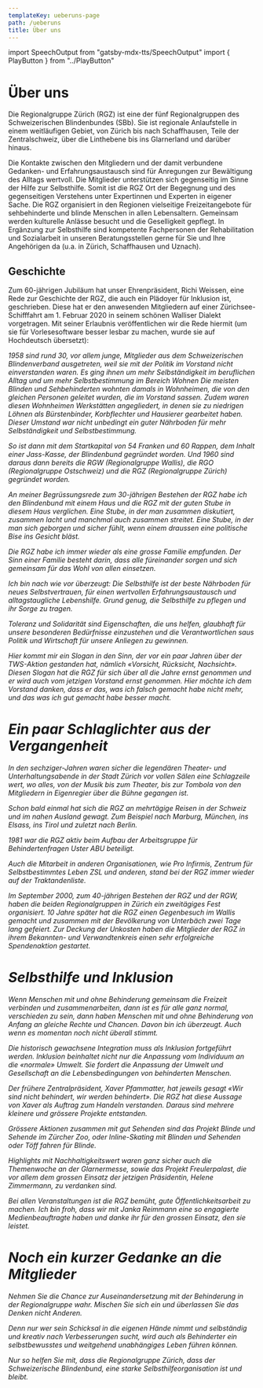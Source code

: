```yaml
---
templateKey: ueberuns-page
path: /ueberuns
title: Über uns
---
```

import SpeechOutput from "gatsby-mdx-tts/SpeechOutput"
import { PlayButton } from "../PlayButton"

<SpeechOutput id="ueberuns-page" customPlayButton={PlayButton}>

# Über uns

Die Regionalgruppe Zürich (RGZ) ist eine der fünf Regionalgruppen des Schweizerischen Blindenbundes (SBb). Sie ist regionale Anlaufstelle in einem weitläufigen Gebiet, von Zürich bis nach Schaffhausen, Teile der Zentralschweiz, über die Linthebene bis ins Glarnerland und darüber hinaus. 

Die Kontakte zwischen den Mitgliedern und der damit verbundene Gedanken- und Erfahrungsaustausch sind für Anregungen zur Bewältigung des Alltags wertvoll. Die Mitglieder unterstützen sich gegenseitig im Sinne der Hilfe zur Selbsthilfe. Somit ist die RGZ Ort der Begegnung und des gegenseitigen Verstehens unter Expertinnen und Experten in eigener Sache.
Die RGZ organisiert in den Regionen vielseitige Freizeitangebote für sehbehinderte und blinde Menschen in allen Lebensaltern. Gemeinsam werden kulturelle Anlässe besucht und die Geselligkeit gepflegt.
In Ergänzung zur Selbsthilfe sind kompetente Fachpersonen der Rehabilitation und Sozialarbeit in unseren Beratungsstellen gerne für Sie und Ihre Angehörigen da (u.a. in Zürich, Schaffhausen und Uznach). 

## Geschichte

Zum 60-jährigen Jubiläum hat unser Ehrenpräsident, Richi Weissen, eine Rede zur Geschichte der RGZ, die auch ein Plädoyer für Inklusion ist, geschrieben. Diese hat er den anwesenden Mitgliedern auf einer Zürichsee-Schifffahrt am 1. Februar 2020 in seinem schönen Walliser Dialekt vorgetragen. Mit seiner Erlaubnis veröffentlichen wir die Rede hiermit (um sie für Vorlesesoftware besser lesbar zu machen, wurde sie auf Hochdeutsch übersetzt): 

*1958 sind rund 30, vor allem junge, Mitglieder aus dem Schweizerischen Blindenverband ausgetreten, weil sie mit der Politik im Vorstand nicht einverstanden waren. Es ging ihnen um mehr Selbständigkeit im beruflichen Alltag und um mehr Selbstbestimmung im Bereich Wohnen Die meisten Blinden und Sehbehinderten wohnten damals in Wohnheimen, die von den gleichen Personen geleitet wurden, die im Vorstand sassen. Zudem waren diesen Wohnheimen Werkstätten angegliedert, in denen sie zu niedrigen Löhnen als Bürstenbinder, Korbflechter und Hausierer gearbeitet haben. Dieser Umstand war nicht unbedingt ein guter Nährboden für mehr Selbständigkeit und Selbstbestimmung.*

*So ist dann mit dem Startkapital von 54 Franken und 60 Rappen, dem Inhalt einer Jass-Kasse, der Blindenbund gegründet worden. Und 1960 sind daraus dann bereits die RGW (Regionalgruppe Wallis), die RGO (Regionalgruppe Ostschweiz) und die RGZ (Regionalgruppe Zürich) gegründet worden.*

*An meiner Begrüssungsrede zum 30-jährigen Bestehen der RGZ habe ich den Blindenbund mit einem Haus und die RGZ mit der guten Stube in diesem Haus verglichen. Eine Stube, in der man zusammen diskutiert, zusammen lacht und manchmal auch zusammen streitet. Eine Stube, in der man sich geborgen und sicher fühlt, wenn einem draussen eine politische Bise ins Gesicht bläst.*

*Die RGZ habe ich immer wieder als eine grosse Familie empfunden. Der Sinn einer Familie besteht darin, dass alle füreinander sorgen und sich gemeinsam für das Wohl von allen einsetzen.*

*Ich bin nach wie vor überzeugt: Die Selbsthilfe ist der beste Nährboden für neues Selbstvertrauen, für einen wertvollen Erfahrungsaustausch und alltagstaugliche Lebenshilfe. Grund genug, die Selbsthilfe zu pflegen und ihr Sorge zu tragen.*

*Toleranz und Solidarität sind Eigenschaften, die uns helfen, glaubhaft für unsere besonderen Bedürfnisse einzustehen und die Verantwortlichen saus Politik und Wirtschaft für unsere Anliegen zu gewinnen.*

*Hier kommt mir ein Slogan in den Sinn, der vor ein paar Jahren über der TWS-Aktion gestanden hat, nämlich «Vorsicht, Rücksicht, Nachsicht». Diesen Slogan hat die RGZ für sich über all die Jahre ernst genommen und er wird auch vom jetzigen Vorstand ernst genommen. Hier möchte ich dem Vorstand danken, dass er das, was ich falsch gemacht habe nicht mehr, und das was ich gut gemacht habe besser macht.*

# *Ein paar Schlaglichter aus der Vergangenheit*

*In den sechziger-Jahren waren sicher die legendären Theater- und Unterhaltungsabende in der Stadt Zürich vor vollen Sälen eine Schlagzeile wert, wo alles, von der Musik bis zum Theater, bis zur Tombola von den Mitgliedern in Eigenregier über die Bühne gegangen ist.*

*Schon bald einmal hat sich die RGZ an mehrtägige Reisen in der Schweiz und im nahen Ausland gewagt. Zum Beispiel nach Marburg, München, ins Elsass, ins Tirol und zuletzt nach Berlin.*

*1981 war die RGZ aktiv beim Aufbau der Arbeitsgruppe für Behindertenfragen Uster ABU beteiligt.*

*Auch die Mitarbeit in anderen Organisationen, wie Pro Infirmis, Zentrum für Selbstbestimmtes Leben ZSL und anderen, stand bei der RGZ immer wieder auf der Traktandenliste.*

*Im September 2000, zum 40-jährigen Bestehen der RGZ und der RGW, haben die beiden Regionalgruppen in Zürich ein zweitägiges Fest organisiert. 10 Jahre später hat die RGZ einen Gegenbesuch im Wallis gemacht und zusammen mit der Bevölkerung von Unterbäch zwei Tage lang gefeiert. Zur Deckung der Unkosten haben die Mitglieder der RGZ in ihrem Bekannten- und Verwandtenkreis einen sehr erfolgreiche Spendenaktion gestartet.*

# *Selbsthilfe und Inklusion*

*Wenn Menschen mit und ohne Behinderung gemeinsam die Freizeit verbinden und zusammenarbeiten, dann ist es für alle ganz normal, verschieden zu sein, dann haben Menschen mit und ohne Behinderung von Anfang an gleiche Rechte und Chancen. Davon bin ich überzeugt. Auch wenn es momentan noch nicht überall stimmt.*

*Die historisch gewachsene Integration muss als Inklusion fortgeführt werden. Inklusion beinhaltet nicht nur die Anpassung vom Individuum an die «normale» Umwelt. Sie fordert die Anpassung der Umwelt und Gesellschaft an die Lebensbedingungen von behinderten Menschen.*

*Der frühere Zentralpräsident, Xaver Pfammatter, hat jeweils gesagt «Wir sind nicht behindert, wir werden behindert». Die RGZ hat diese Aussage von Xaver als Auftrag zum Handeln verstanden. Daraus sind mehrere kleinere und grössere Projekte entstanden.*

*Grössere Aktionen zusammen mit gut Sehenden sind das Projekt Blinde und Sehende im Zürcher Zoo, oder Inline-Skating mit Blinden und Sehenden oder Töff fahren für Blinde.*

*Highlights mit Nachhaltigkeitswert waren ganz sicher auch die Themenwoche an der Glarnermesse, sowie das Projekt Freulerpalast, die vor allem dem grossen Einsatz der jetzigen Präsidentin, Helene Zimmermann, zu verdanken sind.*

*Bei allen Veranstaltungen ist die RGZ bemüht, gute Öffentlichkeitsarbeit zu machen. Ich bin froh, dass wir mit Janka Reimmann eine so engagierte Medienbeauftragte haben und danke ihr für den grossen Einsatz, den sie leistet.*

# *Noch ein kurzer Gedanke an die Mitglieder*

*Nehmen Sie die Chance zur Auseinandersetzung mit der Behinderung in der Regionalgruppe wahr. Mischen Sie sich ein und überlassen Sie das Denken nicht Anderen.*

*Denn nur wer sein Schicksal in die eigenen Hände nimmt und selbständig und kreativ nach Verbesserungen sucht, wird auch als Behinderter ein selbstbewusstes und weitgehend unabhängiges Leben führen können.*

*Nur so helfen Sie mit, dass die Regionalgruppe Zürich, dass der Schweizerische Blindenbund, eine starke Selbsthilfeorganisation ist und bleibt.*

<!--EndFragment-->

</SpeechOutput>